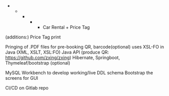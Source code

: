 
  * * * * * Car Rental + Price Tag 
  
  (additions:) 
  Price Tag print 
  
  Pringing of .PDF files for pre-booking QR, barcode(optional) 
  uses XSL-FO in Java (XML, XSLT, XSL:FO) 
  Java API (produce QR: https://github.com/zxing/zxing) 
  Hibernate, Springboot, Thymeleaf/bootstrap (optional)
  
  MySQL Workbench to develop working/live DDL schema
  Bootstrap the screens for GUI

  CI/CD on Gitlab repo

  
  
  
  
  